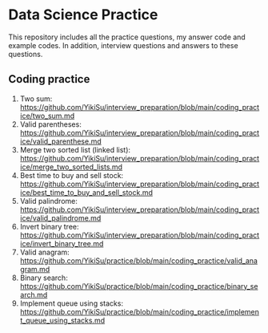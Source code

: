 # Data Science Practice
This repository includes all the practice questions, my answer code and example codes. In addition, interview questions and answers to these questions.

## Coding practice
1. Two sum: https://github.com/YikiSu/interview_preparation/blob/main/coding_practice/two_sum.md
2. Valid parentheses: https://github.com/YikiSu/interview_preparation/blob/main/coding_practice/valid_parenthese.md
3. Merge two sorted list (linked list): https://github.com/YikiSu/interview_preparation/blob/main/coding_practice/merge_two_sorted_lists.md
4. Best time to buy and sell stock: https://github.com/YikiSu/interview_preparation/blob/main/coding_practice/best_time_to_buy_and_sell_stock.md
5. Valid palindrome: https://github.com/YikiSu/interview_preparation/blob/main/coding_practice/valid_palindrome.md
6. Invert binary tree: https://github.com/YikiSu/interview_preparation/blob/main/coding_practice/invert_binary_tree.md
7. Valid anagram: https://github.com/YikiSu/practice/blob/main/coding_practice/valid_anagram.md
8. Binary search: https://github.com/YikiSu/practice/blob/main/coding_practice/binary_search.md
9. Implement queue using stacks: https://github.com/YikiSu/practice/blob/main/coding_practice/implement_queue_using_stacks.md
